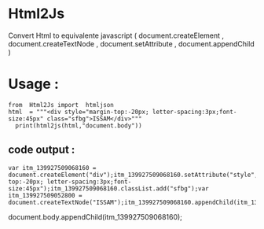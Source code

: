 # Html2Js
Convert Html to equivalente javascript ( document.createElement , document.createTextNode , document.setAttribute , document.appendChild ) 


# Usage :  
    from  Html2Js import  htmljson
  	html  = """<div style="margin-top:-20px; letter-spacing:3px;font-size:45px" class="sfbg">ISSAM</div>"""
	  print(html2js(html,"document.body"))
    
  ## code output  : 
    var itm_139927509068160 = document.createElement("div");itm_139927509068160.setAttribute("style","margin-top:-20px; letter-spacing:3px;font-size:45px");itm_139927509068160.classList.add("sfbg");var itm_139927509052800 = document.createTextNode("ISSAM");itm_139927509068160.appendChild(itm_139927509052800);
document.body.appendChild(itm_139927509068160);
